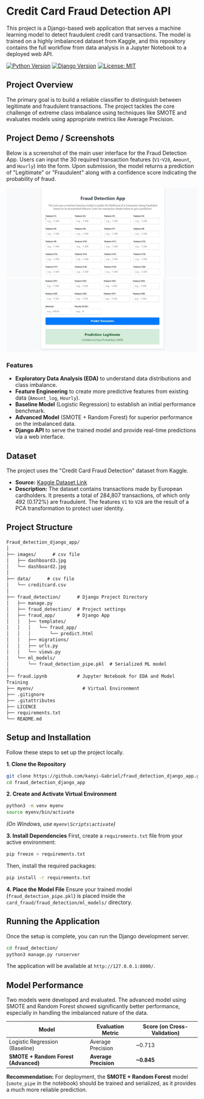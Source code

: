 # Credit Card Fraud Detection API

This project is a Django-based web application that serves a machine learning model to detect fraudulent credit card transactions. The model is trained on a highly imbalanced dataset from Kaggle, and this repository contains the full workflow from data analysis in a Jupyter Notebook to a deployed web API.

[![Python Version](https://img.shields.io/badge/python-3.12+-blue.svg)](https://www.python.org/downloads/)
[![Django Version](https://img.shields.io/badge/django-5.2+-green.svg)](https://www.djangoproject.com/)
[![License: MIT](https://img.shields.io/badge/License-MIT-yellow.svg)](https://opensource.org/licenses/MIT)

## Project Overview

The primary goal is to build a reliable classifier to distinguish between legitimate and fraudulent transactions. The project tackles the core challenge of extreme class imbalance using techniques like SMOTE and evaluates models using appropriate metrics like Average Precision.

## Project Demo / Screenshots

Below is a screenshot of the main user interface for the Fraud Detection App. Users can input the 30 required transaction features (`V1`-`V28`, `Amount`, and `Hourly`) into the form. Upon submission, the model returns a prediction of "Legitimate" or "Fraudulent" along with a confidence score indicating the probability of fraud.

![Fraud Detection App Dashboard](images/dashboard3.jpg)
![Fraud Detection App Dashboard](images/dashboard2.jpg)

### Features
* **Exploratory Data Analysis (EDA)** to understand data distributions and class imbalance.
* **Feature Engineering** to create more predictive features from existing data (`Amount_log`, `Hourly`).
* **Baseline Model** (Logistic Regression) to establish an initial performance benchmark.
* **Advanced Model** (SMOTE + Random Forest) for superior performance on the imbalanced data.
* **Django API** to serve the trained model and provide real-time predictions via a web interface.

## Dataset

The project uses the "Credit Card Fraud Detection" dataset from Kaggle.
* **Source:** [Kaggle Dataset Link](https://www.kaggle.com/datasets/mlg-ulb/creditcardfraud)
* **Description:** The dataset contains transactions made by European cardholders. It presents a total of 284,807 transactions, of which only 492 (0.172%) are fraudulent. The features `V1` to `V28` are the result of a PCA transformation to protect user identity.

## Project Structure

```
Fraud_detection_django_app/
│
├── images/      # csv file
│   ├── dashboard3.jpg
│   └── dashboard2.jpg
│
├── data/      # csv file
│   └── creditcard.csv
│
├── fraud_detection/      # Django Project Directory
│   ├── manage.py
│   ├── fraud_detection/  # Project settings
│   ├── fraud_app/        # Django App
│   │   ├── templates/
│   │   │   └── fraud_app/
│   │   │       └── predict.html
│   │   ├── migrations/
│   │   ├── urls.py
│   │   └── views.py
│   └── ml_models/
│       └── fraud_detection_pipe.pkl  # Serialized ML model
│
├── fraud.ipynb           # Jupyter Notebook for EDA and Model Training
├── myenv/                  # Virtual Environment
├── .gitignore
├── .gitattributes
├── LICENCE
├── requirements.txt
└── README.md
```

## Setup and Installation

Follow these steps to set up the project locally.

**1. Clone the Repository**
```bash
git clone https://github.com/kanyi-Gabriel/fraud_detection_django_app.git
cd fraud_detection_django_app
```

**2. Create and Activate Virtual Environment**
```bash
python3 -m venv myenv
source myenv/bin/activate
```
*(On Windows, use `myenv\Scripts\activate`)*

**3. Install Dependencies**
First, create a `requirements.txt` file from your active environment:
```bash
pip freeze > requirements.txt
```
Then, install the required packages:
```bash
pip install -r requirements.txt
```

**4. Place the Model File**
Ensure your trained model (`fraud_detection_pipe.pkl`) is placed inside the `card_fraud/fraud_detection/ml_models/` directory.

## Running the Application

Once the setup is complete, you can run the Django development server.

```bash
cd fraud_detection/
python3 manage.py runserver
```
The application will be available at `http://127.0.0.1:8000/`.

## Model Performance

Two models were developed and evaluated. The advanced model using SMOTE and Random Forest showed significantly better performance, especially in handling the imbalanced nature of the data.

| Model                               | Evaluation Metric     | Score (on Cross-Validation) |
| ----------------------------------- | --------------------- | --------------------------- |
| Logistic Regression (Baseline)      | Average Precision     | ~0.713                      |
| **SMOTE + Random Forest (Advanced)** | **Average Precision** | **~0.845** |

**Recommendation:** For deployment, the **SMOTE + Random Forest** model (`smote_pipe` in the notebook) should be trained and serialized, as it provides a much more reliable prediction.


